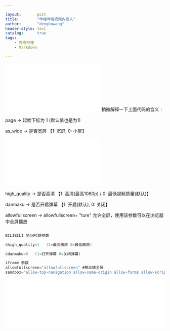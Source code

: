 ```yaml
---

layout:       post
title:        "哔哩哔哩视频内嵌入"
author:       "dengbowang"
header-style: text
catalog:      true
tags:
    - 哔哩哔哩
    - Markdown

---
```



<iframe src="//player.bilibili.com/player.html?aid=944583285&bvid=BV1UW4y1j7Gg&cid=875050848&page=1" scrolling="no" border="0" frameborder="no" framespacing="0" allowfullscreen="true"> </iframe>
稍微解释一下上面代码的含义：

page -> 起始下标为 1 (默认值也是为1)

as_wide -> 是否宽屏 【1: 宽屏, 0: 小屏】





<iframe src="//player.bilibili.com/player.html?aid=944583285&bvid=BV1UW4y1j7Gg&cid=875050848&page=1" scrolling="no" border="0" frameborder="no" framespacing="0" allowfullscreen="true"> </iframe>

high_quality -> 是否高清 【1: 高清(最高1080p) / 0: 最低视频质量(默认)】

danmaku -> 是否开启弹幕 【1: 开启(默认), 0: 关闭】

allowfullscreen -> allowfullscreen= "ture" 允许全屏，使用该参数可以在浏览器中全屏播放 

```c

BILIBILI 地址PC端参数    

&high_quality=1   (1=最高画质 0=最低画质)  

&danmaku=0   (1=打开弹幕 0=关闭弹幕) 

iframe 参数    
allowfullscreen="allowfullscreen" #移动端全屏    
sandbox="allow-top-navigation allow-same-origin allow-forms allow-scripts" #禁止弹出网页
```
<iframe src="//player.bilibili.com/player.html?aid=251643277&bvid=BV1av411M7XG&cid=441250782&page=1" scrolling="no" border="0" frameborder="no" framespacing="0" allowfullscreen="true" width="100%" height="100%"scrolling="no" border="0" frameborder="no" framespacing="0" allowfullscreen="true" width="100%" height="100%"> </iframe> 
